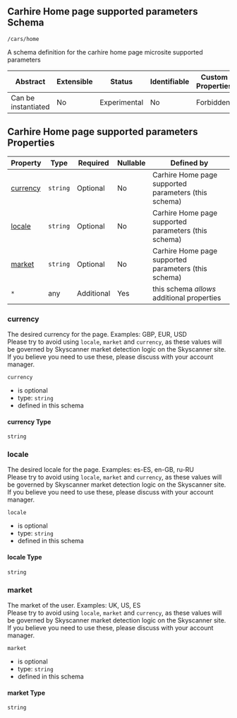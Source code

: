 ## Carhire Home page supported parameters Schema

```
/cars/home
```

A schema definition for the carhire home page microsite supported parameters

| Abstract            | Extensible | Status       | Identifiable | Custom Properties | Additional Properties | Defined In                     |
| ------------------- | ---------- | ------------ | ------------ | ----------------- | --------------------- | ------------------------------ |
| Can be instantiated | No         | Experimental | No           | Forbidden         | Permitted             | [carsHome.json](carsHome.json) |

## Carhire Home page supported parameters Properties

| Property              | Type     | Required   | Nullable | Defined by                                           |
| --------------------- | -------- | ---------- | -------- | ---------------------------------------------------- |
| [currency](#currency) | `string` | Optional   | No       | Carhire Home page supported parameters (this schema) |
| [locale](#locale)     | `string` | Optional   | No       | Carhire Home page supported parameters (this schema) |
| [market](#market)     | `string` | Optional   | No       | Carhire Home page supported parameters (this schema) |
| `*`                   | any      | Additional | Yes      | this schema _allows_ additional properties           |

### currency

The desired currency for the page. Examples: GBP, EUR, USD  
Please try to avoid using `locale`, `market` and `currency`, as these values will be governed by Skyscanner market detection logic on the Skyscanner site. If you believe you need to use these, please discuss with your account manager.

`currency`

- is optional
- type: `string`
- defined in this schema

#### currency Type

`string`

### locale

The desired locale for the page. Examples: es-ES, en-GB, ru-RU  
Please try to avoid using `locale`, `market` and `currency`, as these values will be governed by Skyscanner market detection logic on the Skyscanner site. If you believe you need to use these, please discuss with your account manager.

`locale`

- is optional
- type: `string`
- defined in this schema

#### locale Type

`string`

### market

The market of the user. Examples: UK, US, ES  
Please try to avoid using `locale`, `market` and `currency`, as these values will be governed by Skyscanner market detection logic on the Skyscanner site. If you believe you need to use these, please discuss with your account manager.

`market`

- is optional
- type: `string`
- defined in this schema

#### market Type

`string`
